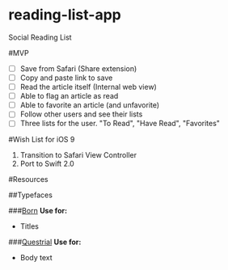 # reading-list-app
Social Reading List

#MVP
* [ ] Save from Safari (Share extension)
* [ ] Copy and paste link to save
* [ ] Read the article itself (Internal web view)
* [ ] Able to flag an article as read
* [ ] Able to favorite an article (and unfavorite)
* [ ] Follow other users and see their lists
* [ ] Three lists for the user. "To Read", "Have Read", "Favorites"

#Wish List for iOS 9
1. Transition to Safari View Controller
2. Port to Swift 2.0

#Resources

##Typefaces

###[Born](http://www.carlosdetoro.com/born/)
**Use for:**
* Titles

###[Questrial](http://www.fontsquirrel.com/fonts/questrial)
**Use for:**
* Body text

